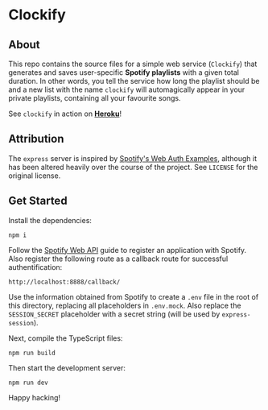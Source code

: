 # Clockify

## About

This repo contains the source files for a simple web service (`Clockify`) that generates and saves user-specific **Spotify playlists** with a given total duration. In other words, you tell the service how long the playlist should be and a new list with the name `clockify` will automagically appear in your private playlists, containing all your favourite songs.

See `clockify` in action on **[Heroku](https://clockify-mp.herokuapp.com/)**!

## Attribution

The `express` server is inspired by [Spotify's Web Auth Examples](https://github.com/spotify/web-api-auth-examples), although it has been altered heavily over the course of the project. See `LICENSE` for the original license.

## Get Started

Install the dependencies:

    npm i

Follow the [Spotify Web API](https://developer.spotify.com/documentation/general/guides/app-settings/#register-your-app) guide to register an application with Spotify. Also register the following route as a callback route for successful authentification:

    http://localhost:8888/callback/

Use the information obtained from Spotify to create a `.env` file in the root of this directory, replacing all placeholders in `.env.mock`. Also replace the `SESSION_SECRET` placeholder with a secret string (will be used by `express-session`).

Next, compile the TypeScript files:

    npm run build

Then start the development server:

    npm run dev

Happy hacking!
